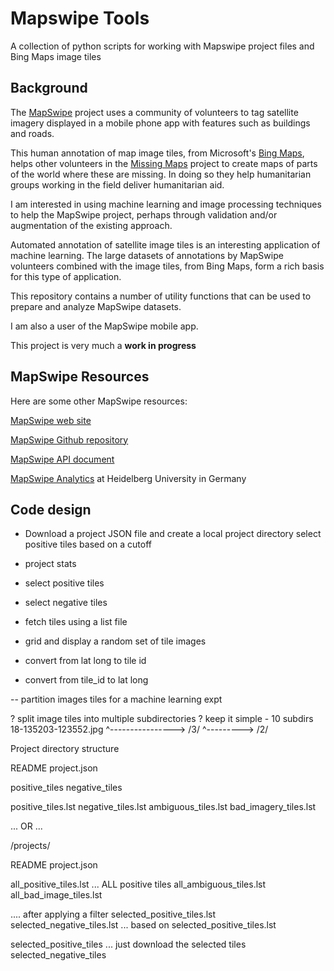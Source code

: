 # Mapswipe Tools

A collection of python scripts for working with Mapswipe project files and Bing Maps image tiles




## Background

The [MapSwipe](http://mapswipe.org/) project uses a community of volunteers to tag
satellite imagery displayed in a mobile phone app with features such as buildings and roads.

This human annotation of map image tiles, from Microsoft's [Bing Maps](https://www.bingmapsportal.com/),
helps other volunteers in the [Missing Maps](http://www.missingmaps.org/) project
to create maps of parts of the world where these are missing. In doing so they help humanitarian groups
working in the field deliver humanitarian aid.

I am interested in using machine learning and image processing techniques to help the MapSwipe project, perhaps through
validation and/or augmentation of the existing approach.

Automated annotation of satellite image tiles is an interesting application of machine learning. The large datasets
of annotations by MapSwipe volunteers combined with the image tiles, from Bing Maps, form a rich basis for this type
of application.

This repository contains a number of utility functions that can be used to prepare and analyze MapSwipe datasets.

I am also a user of the MapSwipe mobile app.

This project is very much a **work in progress**


## MapSwipe Resources

Here are some other MapSwipe resources:

[MapSwipe web site](http://mapswipe.org/)

[MapSwipe Github repository](https://github.com/mapswipe)

[MapSwipe API document](https://docs.google.com/document/d/1RwN4BNhgMT5Nj9EWYRBWxIZck5iaawg9i_5FdAAderw/edit#heading=h.wp1a8ue6nwhv)

[MapSwipe Analytics](http://mapswipe.geog.uni-heidelberg.de/) at Heidelberg University in Germany


## Code design

- Download a project JSON file and create a local project directory
  select positive tiles based on a cutoff

- project stats

- select positive tiles
- select negative tiles
- fetch tiles using a list file

- grid and display a random set of tile images

- convert from lat long to tile id
- convert from tile_id to lat long


-- partition images tiles for a machine learning expt

? split image tiles into multiple subdirectories ?
keep it simple - 10 subdirs
18-135203-123552.jpg
        ^----------------> /3/
               ^---------> /2/

Project directory structure

<project id>
  README
  project.json

  positive_tiles
  negative_tiles

  positive_tiles.lst
  negative_tiles.lst
  ambiguous_tiles.lst
  bad_imagery_tiles.lst

... OR ...

/projects/<project id>

  README
  project.json

  all_positive_tiles.lst ... ALL positive tiles
  all_ambiguous_tiles.lst
  all_bad_image_tiles.lst

  .... after applying a filter
  selected_positive_tiles.lst
  selected_negative_tiles.lst ... based on selected_positive_tiles.lst

  selected_positive_tiles ... just download the selected tiles
  selected_negative_tiles

